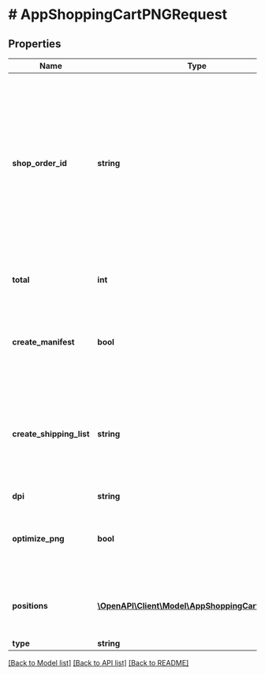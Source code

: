# # AppShoppingCartPNGRequest

## Properties

Name | Type | Description | Notes
------------ | ------------- | ------------- | -------------
**shop_order_id** | **string** | The order number in the shop. All characters are allowed except &lt; and &amp;. It is optional in case of query parameter finalize is true. In all other cases it is mandatory required. | [optional]
**total** | **int** | Total value of the shopping cart in euro cents. | [optional]
**create_manifest** | **bool** | The flag indicating whether a posting receipt should be created. | [optional]
**create_shipping_list** | **string** | Enum that determines whether a mailing list should be created and if so, whether with or without addresses. | [optional]
**dpi** | **string** |  | [optional]
**optimize_png** | **bool** | The flag to optimize the PNG (avoid redundant area height). | [optional]
**positions** | [**\OpenAPI\Client\Model\AppShoppingCartPosition[]**](AppShoppingCartPosition.md) | List of PNG order items. At least one item has to be specified. |
**type** | **string** |  |

[[Back to Model list]](../../README.md#models) [[Back to API list]](../../README.md#endpoints) [[Back to README]](../../README.md)
